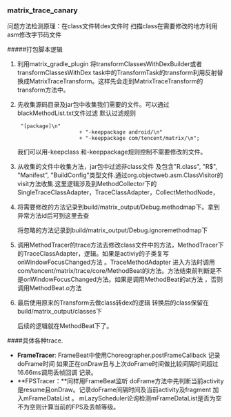 ### matrix_trace_canary

问题方法检测原理：在class文件转dex文件时 扫描class在需要修改的地方利用asm修改字节码文件

#####打包脚本逻辑

1. 利用matrix_gradle_plugin 将transformClassesWithDexBuilder或者transformClassesWithDex task中的TransformTask的transform利用反射替换成MatrixTraceTransform。这样先会走到MatrixTraceTransform的transform方法中。

2. 先收集源码目录及jar包中收集我们需要的文件。可以通过blackMethodList.txt文件过滤 默认过滤规则

   ```
    "[package]\n"
                       + "-keeppackage android/\n"
                       + "-keeppackage com/tencent/matrix/\n";
   ```

   我们可以用-keepclass 和-keeppackage规则控制不需要修改的文件。

3. 从收集的文件中收集方法，jar包中过滤非class文件 及包含"R.class", "R$", "Manifest", "BuildConfig"类型文件.通过org.objectweb.asm.ClassVisitor的visit方法收集.这里逻辑涉及到MethodCollector下的SingleTraceClassAdapter，TraceClassAdapter，CollectMethodNode，

4. 将需要修改的方法记录到build/matrix_output/Debug.methodmap下。拿到异常方法id后可到这里去查

   将忽略的方法记录到build/matrix_output/Debug.ignoremethodmap下

5. 调用MethodTracer的trace方法去修改class文件中的方法，MethodTracer下的TraceClassAdapter，逻辑。如果是activiy的子类复写onWindowFocusChanged方法 。TraceMethodAdapter 进入方法时调用com/tencent/matrix/trace/core/MethodBeat的i方法。方法结束前判断是不是onWindowFocusChanged方法。如果是调用MethodBeat的at方法 ，否则调用MethodBeat.o方法

6. 最后使用原来的Transform去做class转dex的逻辑 转换后的class保留在build/matrix_output/classes下

   后续的逻辑就在MethodBeat下了。



####具体各种trace.

* **FrameTracer**: FrameBeat中使用Choreographer.postFrameCallback 记录doFrame时间 如果正在onDraw且与上次doFrame时间做比较间隔时间超过16.66ms调用丢帧回调 记录。
* **FPSTracer：**同样用FrameBeat监听 doFrame方法中先判断当前activity是resume且onDraw。记录doFrame间隔时间及当前activity及fragment  加入mFrameDataList 。 mLazyScheduler论询检测mFrameDataList是否为空 不为空则计算当前的FPS及丢帧等级。

